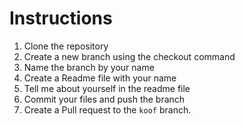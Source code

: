# Instructions

1. Clone the repository
2. Create a new branch using the checkout command
3. Name the branch by your name
4. Create a Readme file with your name
5. Tell me about yourself in the readme file
6. Commit your files and push the branch
7. Create a Pull request to the ```koof``` branch.